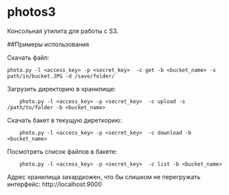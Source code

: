 # photos3

Консольная утилита для работы с S3.

##Примеры использования

Скачать файл:

    photo.py -l <access_key> -p <secret_key>  -c get -b <bucket_name> -s path/in/bucket.JPG -d /save/folder/

Загрузить директорию в хранилище:

        photo.py -l <access_key> -p <secret_key>  -c upload -s /path/to/folder -b <bucket_name>

Скачать бакет в текущую диреткорию:

        photo.py -l <access_key> -p <secret_key>  -c download -b <bucket_name>

Посмотреть список файлов в бакете:

        photo.py -l <access_key> -p <secret_key>  -c list -b <bucket_name>

Адрес хранилища захардкожен, что бы слишком не перегружать интерфейс: http://localhost:9000 